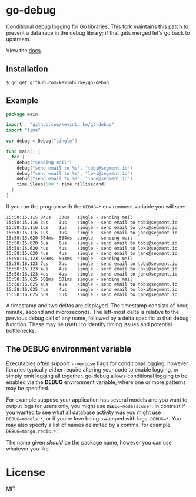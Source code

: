 # go-debug

 Conditional debug logging for Go libraries. This fork maintains [this
 patch][race] to prevent a data race in the debug library; if that gets merged
 let's go back to upstream.

 [race]: https://github.com/kevinburke/go-debug/pull/17

 View the [docs](http://godoc.org/github.com/kevinburke/go-debug).

## Installation

```
$ go get github.com/kevinburke/go-debug
```

## Example

```go
package main

import . "github.com/kevinburke/go-debug"
import "time"

var debug = Debug("single")

func main() {
  for {
    debug("sending mail")
    debug("send email to %s", "tobi@segment.io")
    debug("send email to %s", "loki@segment.io")
    debug("send email to %s", "jane@segment.io")
    time.Sleep(500 * time.Millisecond)
  }
}
```

If you run the program with the `DEBUG=*` environment variable you will see:

```
15:58:15.115 34us   33us   single - sending mail
15:58:15.116 3us    3us    single - send email to tobi@segment.io
15:58:15.116 1us    1us    single - send email to loki@segment.io
15:58:15.116 1us    1us    single - send email to jane@segment.io
15:58:15.620 504ms  504ms  single - sending mail
15:58:15.620 6us    6us    single - send email to tobi@segment.io
15:58:15.620 4us    4us    single - send email to loki@segment.io
15:58:15.620 4us    4us    single - send email to jane@segment.io
15:58:16.123 503ms  503ms  single - sending mail
15:58:16.123 7us    7us    single - send email to tobi@segment.io
15:58:16.123 4us    4us    single - send email to loki@segment.io
15:58:16.123 4us    4us    single - send email to jane@segment.io
15:58:16.625 501ms  501ms  single - sending mail
15:58:16.625 4us    4us    single - send email to tobi@segment.io
15:58:16.625 4us    4us    single - send email to loki@segment.io
15:58:16.625 5us    5us    single - send email to jane@segment.io
```

A timestamp and two deltas are displayed. The timestamp consists of hour, minute, second and microseconds. The left-most delta is relative to the previous debug call of any name, followed by a delta specific to that debug function. These may be useful to identify timing issues and potential bottlenecks.

## The DEBUG environment variable

 Executables often support `--verbose` flags for conditional logging, however
 libraries typically either require altering your code to enable logging,
 or simply omit logging all together. go-debug allows conditional logging
 to be enabled via the __DEBUG__ environment variable, where one or more
 patterns may be specified.

 For example suppose your application has several models and you want
 to output logs for users only, you might use `DEBUG=models:user`. In contrast
 if you wanted to see what all database activity was you might use `DEBUG=models:*`,
 or if you're love being swamped with logs: `DEBUG=*`. You may also specify a list of names delimited by a comma, for example `DEBUG=mongo,redis:*`.

 The name given _should_ be the package name, however you can use whatever you like.

# License

MIT
